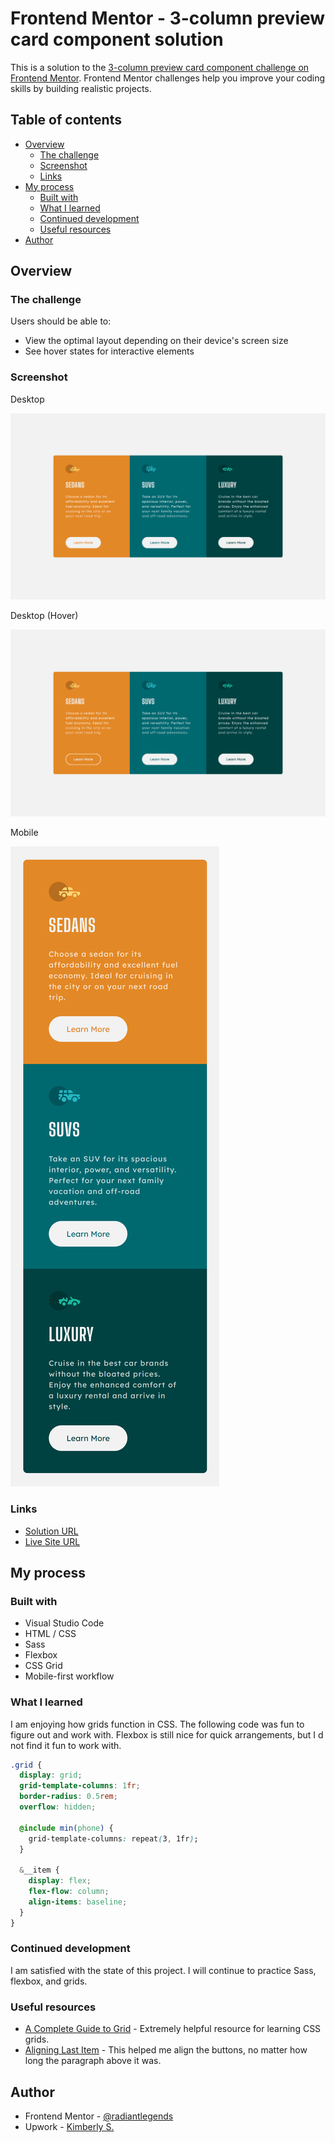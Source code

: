 # Frontend Mentor - 3-column preview card component solution

This is a solution to the [3-column preview card component challenge on Frontend Mentor](https://www.frontendmentor.io/challenges/3column-preview-card-component-pH92eAR2-). Frontend Mentor challenges help you improve your coding skills by building realistic projects. 

## Table of contents

- [Overview](#overview)
  - [The challenge](#the-challenge)
  - [Screenshot](#screenshot)
  - [Links](#links)
- [My process](#my-process)
  - [Built with](#built-with)
  - [What I learned](#what-i-learned)
  - [Continued development](#continued-development)
  - [Useful resources](#useful-resources)
- [Author](#author)

## Overview

### The challenge

Users should be able to:

- View the optimal layout depending on their device's screen size
- See hover states for interactive elements

### Screenshot

Desktop

![](./screenshot-desktop.jpg)

Desktop (Hover)

![](./screenshot-desktop-hover.jpg)

Mobile

![](./screenshot-mobile.jpg)

### Links

- [Solution URL](#)
- [Live Site URL](#)

## My process

### Built with

- Visual Studio Code
- HTML / CSS
- Sass
- Flexbox
- CSS Grid
- Mobile-first workflow

### What I learned

I am enjoying how grids function in CSS. The following code was fun to figure out and work with. Flexbox is still nice for quick arrangements, but I d not find it fun to work with.


```css
.grid {
  display: grid;
  grid-template-columns: 1fr;
  border-radius: 0.5rem;
  overflow: hidden;

  @include min(phone) {
    grid-template-columns: repeat(3, 1fr);
  }

  &__item {
    display: flex;
    flex-flow: column;
    align-items: baseline;
  }
}
```

### Continued development

I am satisfied with the state of this project. I will continue to practice Sass, flexbox, and grids.

### Useful resources

- [A Complete Guide to Grid](https://css-tricks.com/snippets/css/complete-guide-grid/) - Extremely helpful resource for learning CSS grids.
- [Aligning Last Item](https://wpbeaches.com/aligning-last-item-bottom-container-flexbox/) - This helped me align the buttons, no matter how long the paragraph above it was.

## Author

- Frontend Mentor - [@radiantlegends](https://www.frontendmentor.io/profile/radiantlegends)
- Upwork - [Kimberly S.](https://www.upwork.com/freelancers/~0193e4cf5120bb4dc5)